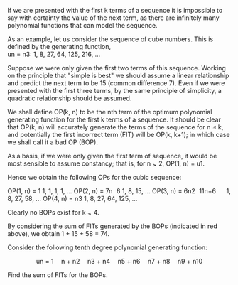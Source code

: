   <p>If we are presented with the first k terms of a sequence it is impossible to say with certainty the value of the next term, as there are infinitely many polynomial functions that can model the sequence.</p>  <p>As an example, let us consider the sequence of cube numbers. This is defined by the generating function, <br />un = n3: 1, 8, 27, 64, 125, 216, ...</p>  <p>Suppose we were only given the first two terms of this sequence. Working on the principle that &quot;simple is best&quot; we should assume a linear relationship and predict the next term to be 15 (common difference 7). Even if we were presented with the first three terms, by the same principle of simplicity, a quadratic relationship should be assumed.</p>  <p>We shall define OP(k, n) to be the nth term of the optimum polynomial generating function for the first k terms of a sequence. It should be clear that OP(k, n) will accurately generate the terms of the sequence for n &le; k, and potentially the first incorrect term (FIT) will be OP(k, k+1); in which case we shall call it a bad OP (BOP).</p>  <p>As a basis, if we were only given the first term of sequence, it would be most sensible to assume constancy; that is, for n <img src='images/symbol_ge.gif' width='10' height='12' alt='&ge;' border='0' style='vertical-align:middle;' /> 2, OP(1, n) = u1.</p>  <p>Hence we obtain the following OPs for the cubic sequence:</p>        OP(1, n) = 1  1, 1, 1, 1, ...      OP(2, n) = 7n<img src='images/symbol_minus.gif' width='9' height='3' alt='&minus;' border='0' style='vertical-align:middle;' />6  1, 8, 15, ...      OP(3, n) = 6n2<img src='images/symbol_minus.gif' width='9' height='3' alt='&minus;' border='0' style='vertical-align:middle;' />11n+6&nbsp;&nbsp;&nbsp;&nbsp;&nbsp;  1, 8, 27, 58, ...      OP(4, n) = n3  1, 8, 27, 64, 125, ...        <p>Clearly no BOPs exist for k <img src='images/symbol_ge.gif' width='10' height='12' alt='&ge;' border='0' style='vertical-align:middle;' /> 4.</p>  <p>By considering the sum of FITs generated by the BOPs (indicated in red above), we obtain 1 + 15 + 58 = 74.</p>  <p>Consider the following tenth degree polynomial generating function:</p>  <p style='text-align:center;'>un = 1 <img src='images/symbol_minus.gif' width='9' height='3' alt='&minus;' border='0' style='vertical-align:middle;' /> n + n2 <img src='images/symbol_minus.gif' width='9' height='3' alt='&minus;' border='0' style='vertical-align:middle;' /> n3 + n4 <img src='images/symbol_minus.gif' width='9' height='3' alt='&minus;' border='0' style='vertical-align:middle;' /> n5 + n6 <img src='images/symbol_minus.gif' width='9' height='3' alt='&minus;' border='0' style='vertical-align:middle;' /> n7 + n8 <img src='images/symbol_minus.gif' width='9' height='3' alt='&minus;' border='0' style='vertical-align:middle;' /> n9 + n10</p>  <p>Find the sum of FITs for the BOPs.</p>    